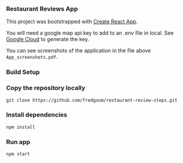 ### Restaurant Reviews App

This project was bootstrapped with [Create React App](https://github.com/facebook/create-react-app).

You will need a google map api key to add to an .env file in local.
See [Google Cloud](https://cloud.google.com/maps-platform/?hl=fr) to generate the key.

You can see screenshots of the application in the file above `App_screenshots.pdf`.

### Build Setup

### Copy the repository locally

`git clone https://github.com/fredgoum/restaurant-review-steps.git`

### Install dependencies

`npm install`

### Run app

`npm start`
